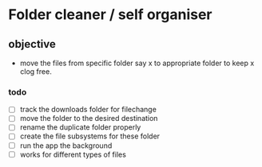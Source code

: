 # Folder cleaner / self organiser

## objective
-  move the files from specific folder say x to appropriate folder to keep x clog free.

### todo
- [ ] track the downloads folder for filechange
- [ ] move the folder to the desired destination
- [ ] rename the duplicate folder properly
- [ ] create the file subsystems for these folder
- [ ] run the app the background
- [ ] works for different types of files